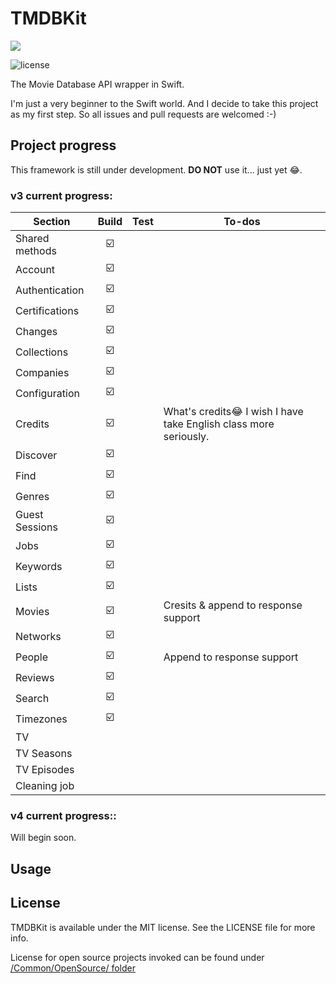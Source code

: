 # TMDBKit
![](https://github.com/SR2k/TMDBKit/blob/master/Common/Supporting/Logo.svg)

![license](https://img.shields.io/github/license/mashape/apistatus.svg)

The Movie Database API wrapper in Swift.

I'm just a very beginner to the Swift world. And I decide to take this project as my first step. So all issues and pull requests are welcomed :-)

## Project progress
This framework is still under development. **DO NOT** use it... just yet 😂.

### v3 current progress:
|Section        |Build   |Test    |To-dos  |
|---------------|:------:|:------:|--------|
|Shared methods |☑️       |        |        |
|Account        |☑️       |        |        |
|Authentication |☑️       |        |        |
|Certifications |☑️       |        |        |
|Changes        |☑️       |        |        |
|Collections    |☑️       |        |        |
|Companies      |☑️       |        |        |
|Configuration  |☑️       |        |        |
|Credits        |☑️       |        |What's credits😂 I wish I have take English class more seriously.|
|Discover       |☑️       |        |        |
|Find           |☑️       |        |        |
|Genres         |☑️       |        |        |
|Guest Sessions |☑️       |        |        |
|Jobs           |☑️       |        |        |
|Keywords       |☑️       |        |        |
|Lists          |☑️       |        |        |
|Movies         |☑️       |        |Cresits & append to response support|
|Networks       |☑️       |        |        |
|People         |☑️       |        |Append to response support|
|Reviews        |☑️       |        |        |
|Search         |☑️       |        |        |
|Timezones      |☑️       |        |        |
|TV             |        |        |        |
|TV Seasons     |        |        |        |
|TV Episodes    |        |        |        |
|Cleaning job   |        |        |        |

### v4 current progress::
Will begin soon.

## Usage

## License
TMDBKit is available under the MIT license. See the LICENSE file for more info.

License for open source projects invoked can be found under [/Common/OpenSource/ folder](https://github.com/SR2k/TMDBKit/tree/master/Common/OpenSource)
